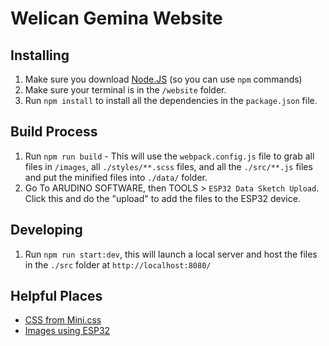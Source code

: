 # Welican Gemina Website

## Installing

  1. Make sure you download [Node.JS](https://nodejs.org/en/download/) (so you can use `npm` commands)
  2. Make sure your terminal is in the `/website` folder.
  3. Run `npm install` to install all the dependencies in the `package.json` file.


## Build Process
  
  1. Run `npm run build`
    - This will use the `webpack.config.js` file to grab all files in `/images`, all `./styles/**.scss` files, and all the `./src/**.js` files and put the minified files into `./data/` folder.
  2. Go To ARUDINO SOFTWARE, then TOOLS > `ESP32 Data Sketch Upload`. Click this and do the "upload" to add the files to the ESP32 device.

## Developing

  1. Run `npm run start:dev`, this will launch a local server and host the files in the `./src` folder at `http://localhost:8080/`

## Helpful Places

  - [CSS from Mini.css](https://minicss.org/docs#getting-started)
  - [Images using ESP32](https://randomnerdtutorials.com/display-images-esp32-esp8266-web-server/)